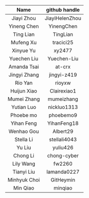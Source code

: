 | Name  | github handle |
|:---:|:---:|
| Jiayi Zhou | JiayiHelenZhou |
| Yineng Chen | YinengChen |
| Ting Lian | TingLian |
| Mufeng Xu | tracici25 |
| Xinyue Yu | xy2477 |
| Yuechen Liu | Yuechen-Liu |
| Amanda Tsai | at-crx |
| Jingyi Zhang | jingyi-z419 |
| Rio Yan | rioyxw |
| Huijun Xiao | Clairexiao1 |
| Mumei Zhang | mumeizhang |
| Yutian Luo | nickluo1313 |
| Phoebe mo | phoebemo9 |
| Yihan Feng | YihanFeng18 |
| Wenhao Gou | Albert29 |
| Stella Li | stellali4043 |
| Yu Liu | yuliu426 |
| Chong Li | chong-cyber |
| Lily Wang | fw2260 |
| Tianyi Liu | lamanda0227 |
| Minhyuk Choi | GitHeymin |
| Min Qiao | minqiao |
